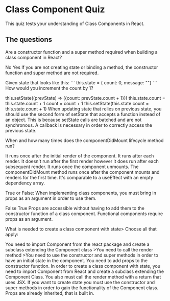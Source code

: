# Class Component Quiz

This quiz tests your understanding of Class Components in React.

## The questions

<quiz>
  <question>
  <p>Are a constructor function and a super method required when building a
  class component in React?</p>
    <answer correct>No</answer>
    <answer>Yes</answer>
    <explanation>If you are not creating state or binding a method, the
    constructor function and super method are not required.</explanation>
  </question>
</quiz>

<quiz>
  <question>
    <p>Given state that looks like this:
    ```
    this.state = { count: 0, message: ""}
    ```
    How would you increment the count by 1?
    </p>
    <answer correct> this.setState((prevState) => ({count: prevState.count +
    1}))</answer>
    <answer>this.state.count = this.state.count + 1</answer>
    <answer>count = count + 1</answer>
    <answer>this.setState(this.state.count = this.state.count + 1)</answer>
    <explanation>When updating state that relies on previous state, you should
    use the second form of setState that accepts a function instead of an
    object. This is because setState calls are batched and are not synchronous.
    A callback is necessary in order to correctly access the previous state.</explanation>
  </question>
</quiz>

<quiz>
  <question>
    <p>When and how many times does the componentDidMount lifecycle method run?</p>
    <answer correct>It runs once after the initial render of the
    component.</answer>
    <answer>It runs after each render.</answer>
    <answer>It doesn't run after the first render however it does run after each
    subsequent render.</answer>
    <answer>It runs once the component unmounts.</answer>
    <explanation>The componentDidMount method runs once after the component
    mounts and renders for the first time. It's comparable to a useEffect with
    an empty dependency array.</explanation>
  </question>
</quiz>

<quiz>
  <question>
  <p> True or False: When implementing class components, you must bring in props as an argument in order to use them.</p>
    <answer correct>False</answer>
    <answer>True</answer>
    <explanation>Props are accessible without having to add them to the constructor function of a class component. Functional components require props as an argument.</explanation>
  </question>
</quiz>

<quiz>
  <question multiple>
    <p>What is needed to create a class component with state> Choose all that apply:</p>
    <answer correct>You need to import Component from the react package and
    create a subclass extending the Component class</answer>
    <answer correct>>You need to call the render method</answer>
  <answer correct>>You need to use the constructor and super methods in order to
  have an initial state in the component.</answer>
    <answer>You need to add props to the constructor function.</answer>
    <explanation>In order to create a class component with state, you need to
    import Component from React and create a subclass extending the Component
    Class. You also must call the render method with a return that uses JSX.
    If you want to create state you must use the constructor and super methods
    in order to gain the functionality of the Component class. Props are already
    inherited, that is built in.</explanation>
  </question>
</quiz>
